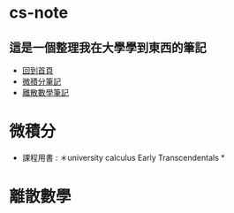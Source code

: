 # cs-note
## 這是一個整理我在大學學到東西的筆記
- [回到首頁](#top)
- [微積分筆記](#離散數學)
- [離散數學筆記](#微積分)
# 微積分
- 課程用書 : ＊university calculus Early Transcendentals *
# 離散數學
